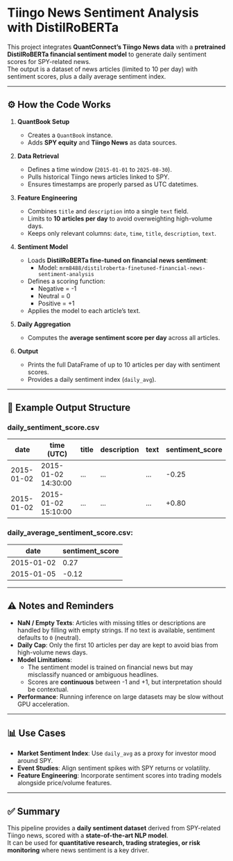 # Tiingo News Sentiment Analysis with DistilRoBERTa

This project integrates **QuantConnect’s Tiingo News data** with a **pretrained DistilRoBERTa financial sentiment model** to generate daily sentiment scores for SPY-related news.  
The output is a dataset of news articles (limited to 10 per day) with sentiment scores, plus a daily average sentiment index.

---

## ⚙️ How the Code Works

1. **QuantBook Setup**
   - Creates a `QuantBook` instance.
   - Adds **SPY equity** and **Tiingo News** as data sources.

2. **Data Retrieval**
   - Defines a time window (`2015-01-01` to `2025-08-30`).
   - Pulls historical Tiingo news articles linked to SPY.
   - Ensures timestamps are properly parsed as UTC datetimes.

3. **Feature Engineering**
   - Combines `title` and `description` into a single `text` field.
   - Limits to **10 articles per day** to avoid overweighting high-volume days.
   - Keeps only relevant columns: `date`, `time`, `title`, `description`, `text`.

4. **Sentiment Model**
   - Loads **DistilRoBERTa fine-tuned on financial news sentiment**:
     - Model: `mrm8488/distilroberta-finetuned-financial-news-sentiment-analysis`
   - Defines a scoring function:
     - Negative = -1  
     - Neutral = 0  
     - Positive = +1  
   - Applies the model to each article’s text.

5. **Daily Aggregation**
   - Computes the **average sentiment score per day** across all articles.

6. **Output**
   - Prints the full DataFrame of up to 10 articles per day with sentiment scores.
   - Provides a daily sentiment index (`daily_avg`).

---

## 📂 Example Output Structure

### daily_sentiment_score.csv
| date       | time (UTC)         | title | description | text | sentiment_score |
|------------|--------------------|-------|-------------|------|-----------------|
| 2015-01-02 | 2015-01-02 14:30:00| ...   | ...         | ...  | -0.25           |
| 2015-01-02 | 2015-01-02 15:10:00| ...   | ...         | ...  | +0.80           |

### daily_average_sentiment_score.csv: 
| date       | sentiment_score |
|------------|-----------------|
| 2015-01-02 | 0.27            |
| 2015-01-05 | -0.12           |

---

## ⚠️ Notes and Reminders

- **NaN / Empty Texts**: Articles with missing titles or descriptions are handled by filling with empty strings. If no text is available, sentiment defaults to `0` (neutral).
- **Daily Cap**: Only the first 10 articles per day are kept to avoid bias from high-volume news days.
- **Model Limitations**:
  - The sentiment model is trained on financial news but may misclassify nuanced or ambiguous headlines.
  - Scores are **continuous** between -1 and +1, but interpretation should be contextual.
- **Performance**: Running inference on large datasets may be slow without GPU acceleration.

---

## 📊 Use Cases

- **Market Sentiment Index**: Use `daily_avg` as a proxy for investor mood around SPY.
- **Event Studies**: Align sentiment spikes with SPY returns or volatility.
- **Feature Engineering**: Incorporate sentiment scores into trading models alongside price/volume features.

---

## ✅ Summary

This pipeline provides a **daily sentiment dataset** derived from SPY-related Tiingo news, scored with a **state-of-the-art NLP model**.  
It can be used for **quantitative research, trading strategies, or risk monitoring** where news sentiment is a key driver.
